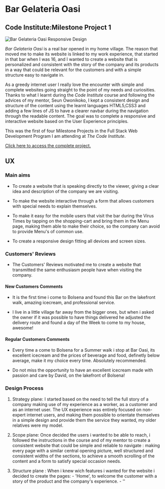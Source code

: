 # Bar Gelateria Oasi

## Code Institute:Milestone Project 1
![Bar Gelateria Oasi Responsive Design](https://github.com/Nicola2309/MS1/blob/8ea379b5ad542be239d794c02d25ede26422c4c2/assets/img/Responsive-readme-img.png)

*Bar Gelateria Oasi* is a real bar opened in my home village.
The reason that moved me to make its website is linked to my work experience, that started in that bar when I was 16,
and I wanted to create a website that is personalized and consistent with the story of the company and its products
in a way that could be relevant for the customers and with a simple structure easy to navigate in.

As a greedy internet user I really love the encounter with simple and complete websites going straight to the point of my needs 
and curiosities.
Thanks to what I learnt during the *Code Institute* course and following the advices of my mentor, Seun Owonikoko,
I kept a consistent design and structure of the content using the learnt languages HTML5,CSS3 and adding a few lines of JS to have a clearer navbar during the navigation
through the readable content.
The goal was to complete a responsive and interactive website based on the User Experience principles.

This was the first of four Milestone Projects in the Full Stack Web Development Program I am attending at *The Code Institute*.

[Click here to access the complete project.](https://nicola2309.github.io/MS1/)


## UX

### Main aims

- To create a website that is speaking directly to the viewer, giving a clear idea and description of the company we are visiting.

- To make the website interactive through a form that allows customers with special needs to explain themselves. 

- To make it easy for the mobile users that visit the bar during the Virus Times by tapping on the shopping-cart and bring them in the Menu page, making them able to make their choice, 
  so the company can avoid to provide Menu's of common use.

- To create a responsive design fitting all devices and screen sizes.


### Customers' Reviews
- The Customers' Reviews motivated me to create a website that transmitted the same enthusiasm people have when visiting the company.

#### New Customers Comments

- It is the first time i come to Bolsena and found this Bar on the lakefront walk, amazing icecream, and professional service.

- I live in a little village far away from the bigger ones, but when i asked the owner if it was possible to have things delivered he adjusted the
  delivery route and found a day of the Week to come to my house, awesome!

#### Regular Customers Comments

- Every time a come to Bolsena for a Summer walk i stop at Bar Oasi, its excellent icecream and the prices of beverage and food, definetly below average, make it my choice every time. Absolutely recommended.

- Do not miss the opportunity to have an excellent icecream made with passion and care by David, on the lakefront of Bolsena!

### Design Process

1. Strategy plane: I started based on the need to tell the full story of a company making use of my experience as a worker, as a customer and as an internet user. The UX experience was entirely focused on non-expert internet users, and making them possible to orientate themselves in a simple design and provide them the service they wanted, my older relatives were my model.

2. Scope plane: Once decided the users i wanted to be able to reach, i followed the instructions in the course and of my mentor to create a consistent website that could be simple and reliable to navigate : making every page with a similar central opening picture, well structured and consistent widths of the sections, to achieve a smooth scrolling of the content and a form to satisfy special occasion needs.

3. Structure plane : When i knew wich features i wanted for the website i decided to create the pages: - 'Home', to welcome the customer with a story of the product and the company's experience.
                                                                                                       - ''